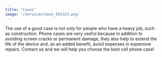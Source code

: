 ```yaml
---
title: 'Cases'
image: '/services/noun_591323.png'
---
```


The use of a good case is not only for people who have a heavy job, such as construction. Phone cases are very useful because in addition to avoiding screen cracks or permanent damage, they also help to extend the life of the device and, as an added benefit, avoid expenses in expensive repairs. Contact us and we will help you choose the best cell phone case!
